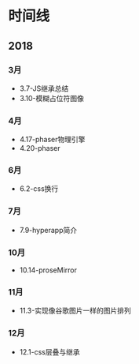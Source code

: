 # 时间线
## 2018
### 3月
+ 3.7-JS继承总结
+ 3.10-模糊占位符图像

### 4月
+ 4.17-phaser物理引擎
+ 4.20-phaser

### 6月

+ 6.2-css换行

### 7月

+ 7.9-hyperapp简介

### 10月

+ 10.14-proseMirror

### 11月

+ 11.3-实现像谷歌图片一样的图片排列

### 12月

+ 12.1-css层叠与继承
